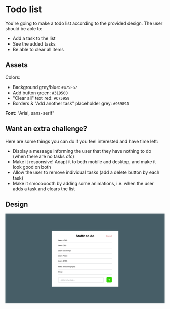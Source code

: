 # Todo list

You're going to make a todo list according to the provided design. The user should be able to:
- Add a task to the list
- See the added tasks
- Be able to clear all items

## Assets

Colors:

- Background grey/blue: `#475E67`
- Add button green: `#31D500`
- "Clear all" text red: `#C75959`
- Borders & "Add another task" placeholder grey: `#95989A`

**Font**: "Arial, sans-serif"

## Want an extra challenge?

Here are some things you can do if you feel interested and have time left:

- Display a message informing the user that they have nothing to do (when there are no tasks ofc)
- Make it responsive! Adapt it to both mobile and desktop, and make it look good on both
- Allow the user to remove individual tasks (add a delete button by each task)
- Make it smooooooth by adding some animations, i.e. when the user adds a task and clears the list

## Design

![Todo list design](https://raw.githubusercontent.com/orten-io/assignment-1-todo-list/master/design.png)
